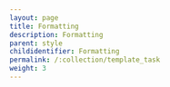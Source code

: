 ```yaml
---
layout: page
title: Formatting
description: Formatting
parent: style
childidentifier: Formatting
permalink: /:collection/template_task
weight: 3
---
```



